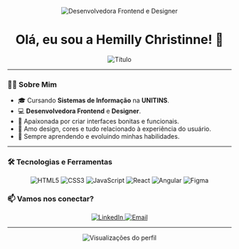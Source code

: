 <p align="center">
  <img src="https://img.shields.io/badge/Desenvolvedora%20Frontend-%20%F0%9F%92%BB%20Designer-%23FF007F?style=for-the-badge&logo=visual-studio-code&logoColor=white" alt="Desenvolvedora Frontend e Designer">
</p>

<h1 align="center">Olá, eu sou a Hemilly Christinne! 👋</h1>

<p align="center">
  <img src="https://readme-typing-svg.demolab.com?font=Fira+Code&pause=1000&color=FF007F&center=true&vCenter=true&width=435&lines=Desenvolvedora+Frontend;Designer;Estudante+de+Sistemas+de+Informação" alt="Título" />
</p>

---

### 👩‍💻 Sobre Mim

- 🎓 Cursando **Sistemas de Informação** na **UNITINS**.
- 💻 **Desenvolvedora Frontend** e **Designer**.
- 🌸 Apaixonada por criar interfaces bonitas e funcionais.
- 🎨 Amo design, cores e tudo relacionado à experiência do usuário.
- 🌱 Sempre aprendendo e evoluindo minhas habilidades.

---

### 🛠️ Tecnologias e Ferramentas

<p align="center">
  <img src="https://img.shields.io/badge/HTML5-E34F26?style=for-the-badge&logo=html5&logoColor=white" alt="HTML5">
  <img src="https://img.shields.io/badge/CSS3-1572B6?style=for-the-badge&logo=css3&logoColor=white" alt="CSS3">
  <img src="https://img.shields.io/badge/JavaScript-F7DF1E?style=for-the-badge&logo=javascript&logoColor=black" alt="JavaScript">
  <img src="https://img.shields.io/badge/React-61DAFB?style=for-the-badge&logo=react&logoColor=black" alt="React">
  <img src="https://img.shields.io/badge/React-61DAFB?style=for-the-badge&logo=angular&logoColor=black" alt="Angular">
  <img src="https://img.shields.io/badge/Figma-F24E1E?style=for-the-badge&logo=figma&logoColor=white" alt="Figma">

</p>



### 📫 Vamos nos conectar?

<p align="center">
  <a href="https://www.linkedin.com/in/hemilly-christinne-401b25255/">
    <img src="https://img.shields.io/badge/LinkedIn-FF007F?style=for-the-badge&logo=linkedin&logoColor=white" alt="LinkedIn">
  </a>
  <a href="mailto:hemillychristinne12@gmail.com">
    <img src="https://img.shields.io/badge/Email-FF007F?style=for-the-badge&logo=gmail&logoColor=white" alt="Email">
  </a>
</p>

---

<p align="center">
  <img src="https://komarev.com/ghpvc/?username=seu-usuario&color=FF007F&style=flat-square" alt="Visualizações do perfil">
</p>


  
   
